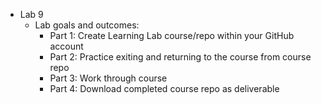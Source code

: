 - Lab 9
    - Lab goals and outcomes:
        - Part 1: Create Learning Lab course/repo within your GitHub account
        - Part 2: Practice exiting and returning to the course from course repo
        - Part 3: Work through course
        - Part 4: Download completed course repo as deliverable
